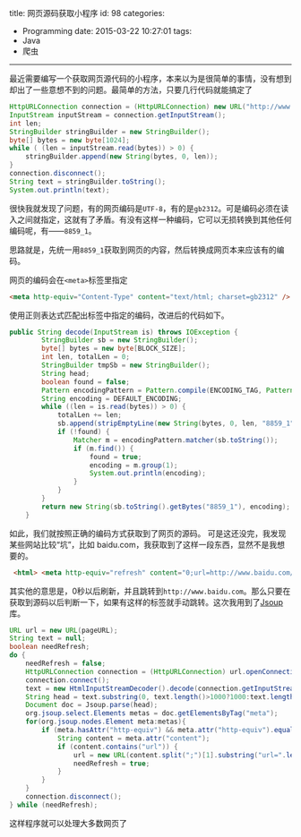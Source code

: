 title: 网页源码获取小程序
id: 98
categories:
  - Programming
date: 2015-03-22 10:27:01
tags:
 - Java
 - 爬虫
---
最近需要编写一个获取网页源代码的小程序，本来以为是很简单的事情，没有想到却出了一些意想不到的问题。最简单的方法，只要几行代码就能搞定了

```java
HttpURLConnection connection = (HttpURLConnection) new URL("http://www.163.com").openConnection();
InputStream inputStream = connection.getInputStream();
int len;
StringBuilder stringBuilder = new StringBuilder();
byte[] bytes = new byte[1024];
while ( (len = inputStream.read(bytes)) > 0) {
    stringBuilder.append(new String(bytes, 0, len));
}
connection.disconnect();
String text = stringBuilder.toString();
System.out.println(text);
```

很快我就发现了问题，有的网页编码是`UTF-8`，有的是`gb2312`。可是编码必须在读入之间就指定，这就有了矛盾。有没有这样一种编码，它可以无损转换到其他任何编码呢，有——`8859_1`。

<!--more-->

思路就是，先统一用`8859_1`获取到网页的内容，然后转换成网页本来应该有的编码。

网页的编码会在`<meta>`标签里指定

```html
<meta http-equiv="Content-Type" content="text/html; charset=gb2312" />
```

使用正则表达式匹配出标签中指定的编码，改进后的代码如下。

```java
public String decode(InputStream is) throws IOException {
        StringBuilder sb = new StringBuilder();
        byte[] bytes = new byte[BLOCK_SIZE];
        int len, totalLen = 0;
        StringBuilder tmpSb = new StringBuilder();
        String head;
        boolean found = false;
        Pattern encodingPattern = Pattern.compile(ENCODING_TAG, Pattern.CASE_INSENSITIVE);
        String encoding = DEFAULT_ENCODING;
        while ((len = is.read(bytes)) > 0) {
            totalLen += len;
            sb.append(stripEmptyLine(new String(bytes, 0, len, "8859_1")));
            if (!found) {
                Matcher m = encodingPattern.matcher(sb.toString());
                if (m.find()) {
                    found = true;
                    encoding = m.group(1);
                    System.out.println(encoding);
                }
            }
        }
        return new String(sb.toString().getBytes("8859_1"), encoding);
    }
```

如此，我们就按照正确的编码方式获取到了网页的源码。 可是这还没完，我发现某些网站比较“坑”，比如 baidu.com，我获取到了这样一段东西，显然不是我想要的。

```html
 <html> <meta http-equiv="refresh" content="0;url=http://www.baidu.com/"> </html>
 ```

其实他的意思是，0秒以后刷新，并且跳转到`http://www.baidu.com`。那么只要在获取到源码以后判断一下，如果有这样的标签就手动跳转。这次我用到了[Jsoup](http://jsoup.org)库。

```java
URL url = new URL(pageURL);
String text = null;
boolean needRefresh;
do {
    needRefresh = false;
    HttpURLConnection connection = (HttpURLConnection) url.openConnection();
    connection.connect();
    text = new HtmlInputStreamDecoder().decode(connection.getInputStream());
    String head = text.substring(0, text.length()>1000?1000:text.length());
    Document doc = Jsoup.parse(head);
    org.jsoup.select.Elements metas = doc.getElementsByTag("meta");
    for(org.jsoup.nodes.Element meta:metas){
        if (meta.hasAttr("http-equiv") && meta.attr("http-equiv").equals("refresh")) {
            String content = meta.attr("content");
            if (content.contains("url")) {
                url = new URL(content.split(";")[1].substring("url=".length()));
                needRefresh = true;
            }
        }
    }
    connection.disconnect();
} while (needRefresh);
```

这样程序就可以处理大多数网页了